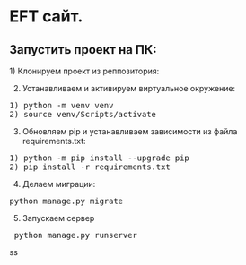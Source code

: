 # EFT cайт.

<h2 dir="auto"></a>Запустить проект на ПК:</h2>
1) Клонируем проект из реппозитория:

2) Устанавливаем и активируем виртуальное окружение:
<pre>1) python -m venv venv
2) source venv/Scripts/activate</pre>
3) Обновляем pip и устанавливаем зависимости из файла requirements.txt:
<pre>1) python -m pip install --upgrade pip
2) pip install -r requirements.txt</pre>
4) Делаем миграции:
<pre>python manage.py migrate</pre>
5) Запускаем сервер
<pre> python manage.py runserver</pre>
  

ss